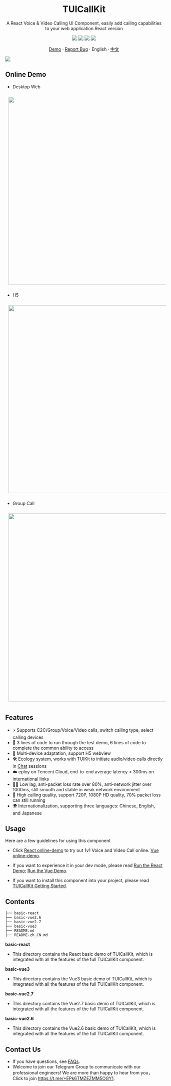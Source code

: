 <h1 align="center">TUICallKit</h1>

<p align="center">A React Voice & Video Calling UI Component, easily add calling capabilities to your web application.React version

<div align="center">
<img src="https://img.shields.io/badge/Platform-React/Vue-green">
<img src="https://img.shields.io/npm/v/@tencentcloud/call-uikit-react">
<img src="https://img.shields.io/badge/support-docs%20%26%20demos-yellow">
<img src="https://img.shields.io/npm/l/@tencentcloud/call-uikit-react">

[Demo](https://web.sdk.qcloud.com/component/TUICallKit/demos/basic-react/index.html) · [Report Bug](https://github.com/tencentyun/TUICallKit/issues) · English · [中文](https://github.com/tencentyun/TUICallKit/blob/main/Web/README-zh_CN.md)
</div>

![](https://raw.githubusercontent.com/andreasbm/readme/master/assets/lines/rainbow.png)


## Online Demo

- Desktop Web

<img src="https://web.sdk.qcloud.com/trtc/call/pope-test/react-doc/en/Background-pc-en.png" style="width: 600px; margin: 10px;" align="center">

- H5

<img src="https://web.sdk.qcloud.com/trtc/call/pope-test/react-doc/en/Background-en.png" style="width: 600px; margin: 10px;" align="center">

- Group Call

<img src="https://web.sdk.qcloud.com/trtc/call/pope-test/react-doc/en/Background-group-mobile-en.png" style="width: 600px; margin: 10px;" align="center">


## Features

- ⚡️ Supports C2C/Group/Voice/Video calls, switch calling type, select calling devices
- 🌟 3 lines of code to run through the test demo, 6 lines of code to complete the common ability to access
- 📱 Multi-device adaptation, support H5 webview
- 🛠 Ecology system, works with [TUIKit](https://www.tencentcloud.com/document/product/1047/50061) to initiate audio/video calls directly in [Chat](https://www.tencentcloud.com/document/product/1047/33513) sessions
- ☁️ eploy on Tencent Cloud, end-to-end average latency < 300ms on international links
- 🤙🏻 Low lag, anti-packet loss rate over 80%, anti-network jitter over 1000ms, still smooth and stable in weak network environment
- 🌈 High calling quality, support 720P, 1080P HD quality, 70% packet loss can still running
- 🌍 Internationalization, supporting three languages: Chinese, English, and Japanese



## Usage

Here are a few guidelines for using this component

- Click [React online-demo](https://web.sdk.qcloud.com/component/TUICallKit/demos/basic-react/index.html) to try out 1v1 Voice and Video Call online. [Vue online-demo](https://rtcube.cloud.tencent.com/prerelease/internation/homepage/index.html#/detail?scene=callkit).

- If you want to experience it in your dev mode, please read [Run the React Demo](https://github.com/tencentyun/TUICallKit/blob/main/Web/basic-react); [Run the Vue Demo](https://github.com/tencentyun/TUICallKit/blob/main/Web/basic-vue3).

- If you want to install this component into your project, please read [TUICallKit Getting Started](https://trtc.io/document/58484).


## Contents

```text
├── basic-react
├── basic-vue2.6
├── basic-vue2.7
├── basic-vue3
├── README.md 
├── README-zh_CN.md
```
**basic-react**
- This directory contains the React basic demo of TUICallKit, which is integrated with all the features of the full TUICallKit component.

**basic-vue3**
- This directory contains the Vue3 basic demo of TUICallKit, which is integrated with all the features of the full TUICallKit component.

**basic-vue2.7**
- This directory contains the Vue2.7 basic demo of TUICallKit, which is integrated with all the features of the full TUICallKit component.

**basic-vue2.6**
- This directory contains the Vue2.6 basic demo of TUICallKit, which is integrated with all the features of the full TUICallKit component.

## Contact Us

- If you have questions, see [FAQs](https://trtc.io/document/53565).
- Welcome to join our Telegram Group to communicate with our professional engineers! We are more than happy to hear from you，Click to join https://t.me/+EPk6TMZEZMM5OGY1.